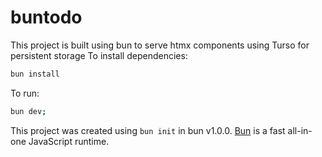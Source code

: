 # buntodo

This project is built using bun to serve htmx components using Turso for persistent storage
To install dependencies:

```bash
bun install
```

To run:

```bash
bun dev;
```

This project was created using `bun init` in bun v1.0.0. [Bun](https://bun.sh) is a fast all-in-one JavaScript runtime.
